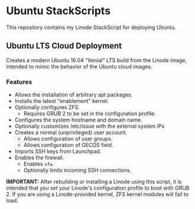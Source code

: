 # Ubuntu StackScripts

This repository contains my Linode StackScript for deploying Ubuntu.

## Ubuntu LTS Cloud Deployment

Creates a modern Ubuntu 16.04 "Xenial" LTS build from the Linode image, intended to mimic the behavior of the Ubuntu cloud images.

### Features
 - Allows the installation of arbitrary apt packages.
 - Installs the latest "enablement" kernel.
 - Optionally configures ZFS.
   * Requires GRUB 2 to be set in the configuration profile.
 - Configures the system hostname and domain name.
 - Optionally customizes /etc/issue with the external system IPs
 - Creates a normal (unprivileged) user account.
   * Allows configuration of user groups.
   * Allows configuration of GECOS field.
 - Imports SSH keys from Launchpad.
 - Enables the firewall.
   * Enables `ufw`.
   * Optionally limits incoming SSH connections.

**IMPORTANT:** After rebuilding or installing a Linode using this script, it is intended that you set your Linode's configuration profile to boot with GRUB 2. If you are using a Linode-provided kernel, ZFS kernel modules will fail to load.
